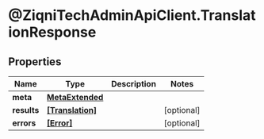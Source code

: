 # @ZiqniTechAdminApiClient.TranslationResponse

## Properties

Name | Type | Description | Notes
------------ | ------------- | ------------- | -------------
**meta** | [**MetaExtended**](MetaExtended.md) |  | 
**results** | [**[Translation]**](Translation.md) |  | [optional] 
**errors** | [**[Error]**](Error.md) |  | [optional] 


